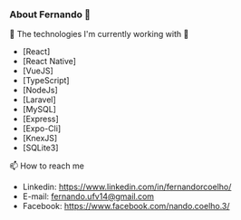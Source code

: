 ### About Fernando 👋

<!--
**fernandorcoelho/fernandorcoelho** is a ✨ _special_ ✨ repository because its `README.md` (this file) appears on your GitHub profile.

Here are some ideas to get you started:

- 🔭 I’m currently working on ...
- 🌱 I’m currently learning ...
- 👯 I’m looking to collaborate on ...
- 🤔 I’m looking for help with ...
- 💬 Ask me about ...
- 📫 How to reach me: ...
- 😄 Pronouns: ...
- ⚡ Fun fact: ...
-->

🔭 The technologies I'm currently working with 🌱
- [React]
- [React Native]
- [VueJS]
- [TypeScript]
- [NodeJs]
- [Laravel]
- [MySQL]
- [Express]
- [Expo-Cli]
- [KnexJS]
- [SQLite3]

📫 How to reach me
- Linkedin: https://www.linkedin.com/in/fernandorcoelho/ 
- E-mail: fernando.ufv14@gmail.com
- Facebook: https://www.facebook.com/nando.coelho.3/
